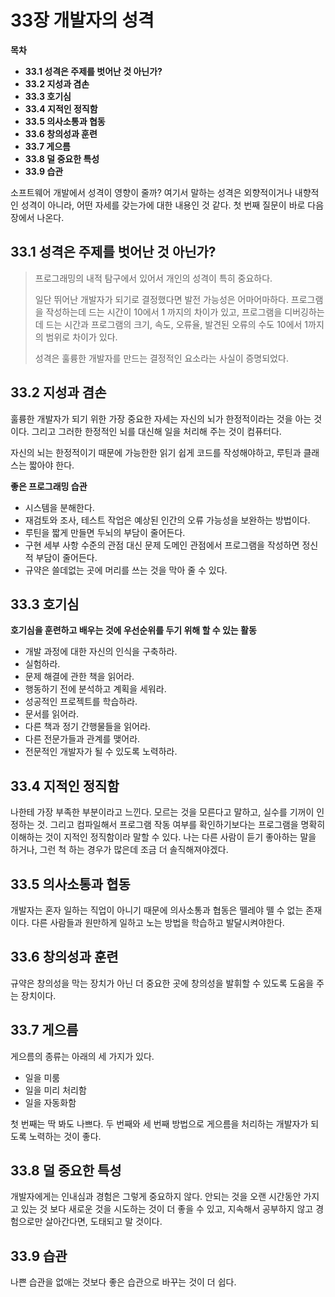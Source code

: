 # 33장 개발자의 성격

**목차**

* **33.1 성격은 주제를 벗어난 것 아닌가?**
* **33.2 지성과 겸손**
* **33.3 호기심**
* **33.4 지적인 정직함**
* **33.5 의사소통과 협동**
* **33.6 창의성과 훈련**
* **33.7 게으름**
* **33.8 덜 중요한 특성**
* **33.9 습관**



소프트웨어 개발에서 성격이 영향이 줄까? 여기서 말하는 성격은 외향적이거나 내향적인 성격이 아니라, 어떤 자세를 갖는가에 대한 내용인 것 같다. 첫 번째 질문이 바로 다음 장에서 나온다.



## 33.1 성격은 주제를 벗어난 것 아닌가?

> 프로그래밍의 내적 탐구에서 있어서 개인의 성격이 특히 중요하다.
>
> 일단 뛰어난 개발자가 되기로 결정했다면 발전 가능성은 어마어마하다. 프로그램을 작성하는데 드는 시간이 10에서 1 까지의 차이가 있고, 프로그램을 디버깅하는 데 드는 시간과 프로그램의 크기, 속도, 오류율, 발견된 오류의 수도 10에서 1까지의 범위로 차이가 있다.
>
> 성격은 훌륭한 개발자를 만드는 결정적인 요소라는 사실이 증명되었다.



## 33.2 지성과 겸손

훌륭한 개발자가 되기 위한 가장 중요한 자세는 자신의 뇌가 한정적이라는 것을 아는 것이다. 그리고 그러한 한정적인 뇌를 대신해 일을 처리해 주는 것이 컴퓨터다.

자신의 뇌는 한정적이기 때문에 가능한한 읽기 쉽게 코드를 작성해야하고, 루틴과 클래스는 짧아야 한다.



**좋은 프로그래밍 습관**

* 시스템을 분해한다.
* 재검토와 조사, 테스트 작업은 예상된 인간의 오류 가능성을 보완하는 방법이다.
* 루틴을 짧게 만들면 두뇌의 부담이 줄어든다.
* 구현 세부 사항 수준의 관점 대신 문제 도메인 관점에서 프로그램을 작성하면 정신적 부담이 줄어든다.
* 규약은 쓸데없는 곳에 머리를 쓰는 것을 막아 줄 수 있다.



## 33.3 호기심

**호기심을 훈련하고 배우는 것에 우선순위를 두기 위해 할 수 있는 활동**

* 개발 과정에 대한 자신의 인식을 구축하라.
* 실험하라.
* 문제 해결에 관한 책을 읽어라.
* 행동하기 전에 분석하고 계획을 세워라.
* 성공적인 프로젝트를 학습하라.
* 문서를 읽어라.
* 다른 책과 정기 간행물들을 읽어라.
* 다른 전문가들과 관계를 맺어라.
* 전문적인 개발자가 될 수 있도록 노력하라.



## 33.4 지적인 정직함

나한테 가장 부족한 부분이라고 느낀다. 모르는 것을 모른다고 말하고, 실수를 기꺼이 인정하는 것. 그리고 컴파일해서 프로그램 작동 여부를 확인하기보다는 프로그램을 명확히 이해하는 것이 지적인 정직함이라 말할 수 있다. 나는 다른 사람이 듣기 좋아하는 말을 하거나, 그런 척 하는 경우가 많은데 조금 더 솔직해져야겠다.



## 33.5 의사소통과 협동

개발자는 혼자 일하는 직업이 아니기 때문에 의사소통과 협동은 뗄레야 뗄 수 없는 존재이다. 다른 사람들과 원만하게 일하고 노는 방법을 학습하고 발달시켜야한다.



## 33.6 창의성과 훈련

규약은 창의성을 막는 장치가 아닌 더 중요한 곳에 창의성을 발휘할 수 있도록 도움을 주는 장치이다.



## 33.7 게으름

게으름의 종류는 아래의 세 가지가 있다.

* 일을 미룸
* 일을 미리 처리함
* 일을 자동화함

첫 번째는 딱 봐도 나쁘다. 두 번째와 세 번째 방법으로 게으름을 처리하는 개발자가 되도록 노력하는 것이 좋다.



##  33.8 덜 중요한 특성

개발자에게는 인내심과 경험은 그렇게 중요하지 않다. 안되는 것을 오랜 시간동안 가지고 있는 것 보다 새로운 것을 시도하는 것이 더 좋을 수 있고, 지속해서 공부하지 않고 경험으로만 살아간다면, 도태되고 말 것이다.



## 33.9 습관

나쁜 습관을 없애는 것보다 좋은 습관으로 바꾸는 것이 더 쉽다.